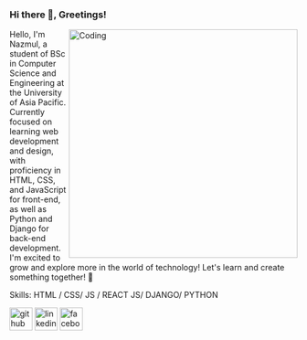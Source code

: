 ### Hi there 👋, Greetings!
<img align="right" alt="Coding" width="400" hight="400" src="https://user-images.githubusercontent.com/55389276/140866485-8fb1c876-9a8f-4d6a-98dc-08c4981eaf70.gif">

Hello, I'm Nazmul, a student of BSc in Computer Science and Engineering at the University of Asia Pacific. Currently focused on learning web development and design, with proficiency in HTML, CSS, and JavaScript for front-end, as well as Python and Django for back-end development. I'm excited to grow and explore more in the world of technology! Let's learn and create something together! 🚀

Skills: HTML / CSS/ JS / REACT JS/ DJANGO/ PYTHON


[<img src='https://cdn.jsdelivr.net/npm/simple-icons@3.0.1/icons/github.svg' alt='github' height='40'>](https://github.com/https://github.com/Nazmul246)  [<img src='https://cdn.jsdelivr.net/npm/simple-icons@3.0.1/icons/linkedin.svg' alt='linkedin' height='40'>](https://www.linkedin.com/in/https://www.linkedin.com/in/nazmul-islam-nayem-379424213//)  [<img src='https://cdn.jsdelivr.net/npm/simple-icons@3.0.1/icons/facebook.svg' alt='facebook' height='40'>](https://www.facebook.com/https://www.facebook.com/nazmulislam4581)  

